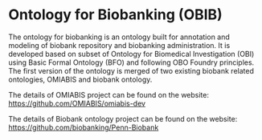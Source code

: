 Ontology for Biobanking (OBIB)
==========

The ontology for biobanking is an ontology built for annotation and modeling of biobank repository and biobanking administration. It is developed based on subset of Ontology for Biomedical Investigation (OBI) using Basic Formal Ontology (BFO) and following OBO Foundry principles. The first version of the ontology is merged of two existing biobank related ontologies, OMIABIS and biobank ontology.

The details of OMIABIS project can be found on the website:
https://github.com/OMIABIS/omiabis-dev

The details of Biobank ontology project can be found on the website:
https://github.com/biobanking/Penn-Biobank
